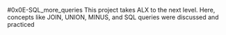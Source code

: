 #0x0E-SQL_more_queries
This project takes ALX to the next level. Here, concepts like JOIN, UNION, MINUS, and SQL queries were discussed and practiced
